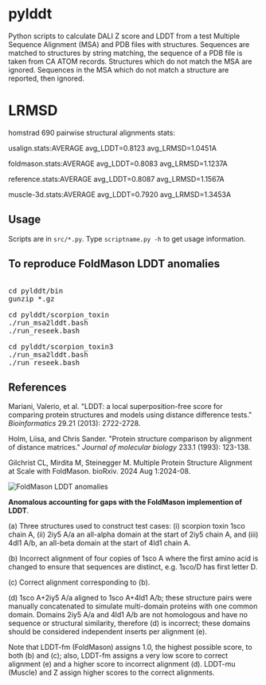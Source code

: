 # pylddt

Python scripts to calculate DALI Z score and LDDT from a test Multiple Sequence Alignment (MSA) and PDB files with structures. 
Sequences are matched to structures by string matching, the sequence of a PDB file is taken from CA ATOM records.
Structures which do not match the MSA are ignored. Sequences in the MSA which do not match a structure are reported, then ignored.

# LRMSD
  homstrad 690 pairwise structural alignments stats: 

  usalign.stats:AVERAGE	avg_LDDT=0.8123	avg_LRMSD=1.0451A
  
  foldmason.stats:AVERAGE	avg_LDDT=0.8083	avg_LRMSD=1.1237A
  
  reference.stats:AVERAGE	avg_LDDT=0.8087	avg_LRMSD=1.1567A
  
  muscle-3d.stats:AVERAGE	avg_LDDT=0.7920	avg_LRMSD=1.3453A
  
## Usage 

Scripts are in `src/*.py`. Type `scriptname.py -h` to get usage information.

## To reproduce FoldMason LDDT anomalies

<pre>

cd pylddt/bin
gunzip *.gz

cd pylddt/scorpion_toxin
./run_msa2lddt.bash
./run_reseek.bash

cd pylddt/scorpion_toxin3
./run_msa2lddt.bash
./run_reseek.bash
</pre>

## References

Mariani, Valerio, et al. "LDDT: a local superposition-free score for comparing protein structures and models using distance difference tests." <i>Bioinformatics</i> 29.21 (2013): 2722-2728.

Holm, Liisa, and Chris Sander. "Protein structure comparison by alignment of distance matrices." <i>Journal of molecular biology</i> 233.1 (1993): 123-138.

Gilchrist CL, Mirdita M, Steinegger M. Multiple Protein Structure Alignment at Scale with FoldMason. bioRxiv. 2024 Aug 1:2024-08.


![FoldMason LDDT anomalies](https://github.com/rcedgar/pylddt/raw/main/results/FoldMason_LDDT_anomaly_figure.png)

<b>Anomalous accounting for gaps with the FoldMason implemention of LDDT</b>.


(a) Three structures used to construct test
cases: (i) scorpion toxin 1sco chain A, (ii) 2iy5 A/a an all-alpha domain at the start of 2iy5 chain A,
and (iii) 4dl1 A/b, an all-beta domain at the start of 4ld1 chain A.


(b) Incorrect alignment of four copies
of 1sco A where the first amino acid is changed to ensure that sequences are distinct, e.g. 1sco/D has
first letter D.

(c) Correct alignment corresponding to (b). 

(d) 1sco A+2iy5 A/a aligned to
1sco A+4ld1 A/b; these structure pairs were manually concatenated to simulate multi-domain proteins
with one common domain. Domains 2iy5 A/a and 4ld1 A/b are not homologous and have no sequence
or structural similarity, therefore (d) is incorrect; these domains should be considered independent
inserts per alignment (e). 

Note that LDDT-fm (FoldMason) assigns 1.0, the highest possible score, to both (b) and (c);
also, LDDT-fm assigns a very low score to correct alignment (e) and a higher score to incorrect
alignment (d). LDDT-mu (Muscle) and Z assign higher scores to the correct alignments.
